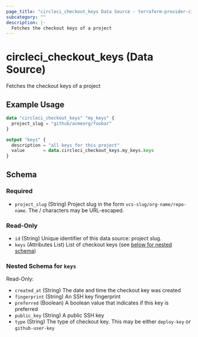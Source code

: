 ```yaml
---
page_title: "circleci_checkout_keys Data Source - terraform-provider-circleci"
subcategory: ""
description: |-
  Fetches the checkout keys of a project
---
```


# circleci_checkout_keys (Data Source)

Fetches the checkout keys of a project

## Example Usage

```terraform
data "circleci_checkout_keys" "my_keys" {
  project_slug = "github/acmeorg/foobar"
}

output "keys" {
  description = "all keys for this project"
  value       = data.circleci_checkout_keys.my_keys.keys
}
```

<!-- schema generated by tfplugindocs -->
## Schema

### Required

- `project_slug` (String) Project slug in the form `vcs-slug/org-name/repo-name`. The / characters may be URL-escaped.

### Read-Only

- `id` (String) Unique identifier of this data source: project slug.
- `keys` (Attributes List) List of checkout keys (see [below for nested schema](#nestedatt--keys))

<a id="nestedatt--keys"></a>
### Nested Schema for `keys`

Read-Only:

- `created_at` (String) The date and time the checkout key was created
- `fingerprint` (String) An SSH key fingerprint
- `preferred` (Boolean) A boolean value that indicates if this key is preferred
- `public_key` (String) A public SSH key
- `type` (String) The type of checkout key. This may be either `deploy-key` or `github-user-key`
